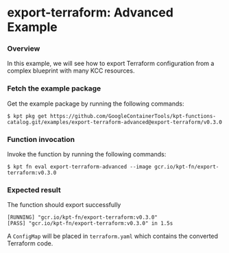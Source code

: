 # export-terraform: Advanced Example

### Overview

In this example, we will see how to export Terraform configuration from a complex blueprint with many KCC resources.

### Fetch the example package

Get the example package by running the following commands:

```shell
$ kpt pkg get https://github.com/GoogleContainerTools/kpt-functions-catalog.git/examples/export-terraform-advanced@export-terraform/v0.3.0
```

### Function invocation

Invoke the function by running the following commands:

```shell
$ kpt fn eval export-terraform-advanced --image gcr.io/kpt-fn/export-terraform:v0.3.0
```

### Expected result
The function should export successfully
```shell
[RUNNING] "gcr.io/kpt-fn/export-terraform:v0.3.0"
[PASS] "gcr.io/kpt-fn/export-terraform:v0.3.0" in 1.5s
```

A `ConfigMap` will be placed in `terraform.yaml` which contains the converted Terraform code.
